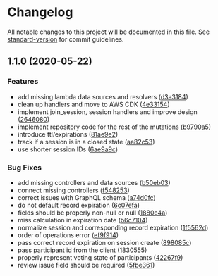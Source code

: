 # Changelog

All notable changes to this project will be documented in this file. See [standard-version](https://github.com/conventional-changelog/standard-version) for commit guidelines.

## 1.1.0 (2020-05-22)


### Features

* add missing lambda data sources and resolvers ([d3a3184](https://github.com/jmartinezhern/pointing_poker/commit/d3a3184e3ad2a036068833f195e1dfbcb1bd8da1))
* clean up handlers and move to AWS CDK ([4e33154](https://github.com/jmartinezhern/pointing_poker/commit/4e331546f86fd123f1729b744f115cf348c66568))
* implement join_session, session handlers and improve design ([2646080](https://github.com/jmartinezhern/pointing_poker/commit/2646080673f7a6be9af6ab74bdfec5fb0573269b))
* implement repository code for the rest of the mutations ([b9790a5](https://github.com/jmartinezhern/pointing_poker/commit/b9790a58facfa8e8b3ef54a96455077fe394e21b))
* introduce ttl/expirations ([81ae9e2](https://github.com/jmartinezhern/pointing_poker/commit/81ae9e24e65cb71d047a16a10e4a64f3afa4ecf6))
* track if a session is in a closed state ([aa82c53](https://github.com/jmartinezhern/pointing_poker/commit/aa82c5369f4e584216075930606853a06e6d1dd3))
* use shorter session IDs ([6ae9a9c](https://github.com/jmartinezhern/pointing_poker/commit/6ae9a9c8f6e2da71d717694c654b456367ee31b8))


### Bug Fixes

* add missing controllers and data sources ([b50eb03](https://github.com/jmartinezhern/pointing_poker/commit/b50eb034bf77d45f8423496627e2adfc3e4ecc91))
* connect missing controllers ([f548253](https://github.com/jmartinezhern/pointing_poker/commit/f54825390ba5b67aca5a8938882f59d3cc5882ea))
* correct issues with GraphQL schema ([a74d0fc](https://github.com/jmartinezhern/pointing_poker/commit/a74d0fcce2f32b5201609cff3064f2afe230f671))
* do not default record expiration ([6c07efa](https://github.com/jmartinezhern/pointing_poker/commit/6c07efaff67df7098b8e8ad1bec83a258d55bb98))
* fields should be properly non-null or null ([1880e4a](https://github.com/jmartinezhern/pointing_poker/commit/1880e4aec3c578c1a3cfad371903d88d4972c400))
* miss calculation in expiration date ([b6c7104](https://github.com/jmartinezhern/pointing_poker/commit/b6c710467ec3881a7dd02dcc5bc98c814c560ff9))
* normalize session and corresponding record expiration ([1f5562d](https://github.com/jmartinezhern/pointing_poker/commit/1f5562d69e0c18e1ce38d4024b318da3f7b3bcf0))
* order of operations error ([ef9f914](https://github.com/jmartinezhern/pointing_poker/commit/ef9f9141d2adab4a21169df7ab818360cf9469a1))
* pass correct record expiration on session create ([898085c](https://github.com/jmartinezhern/pointing_poker/commit/898085cc39adbeb3fc5b3f132f8b2866b65319bd))
* pass participant id from the client ([1830555](https://github.com/jmartinezhern/pointing_poker/commit/18305556b136970f4a506b9581c2f0ca83d8c882))
* properly represent voting state of participants ([42267f9](https://github.com/jmartinezhern/pointing_poker/commit/42267f91c9406d5c44a0fbb9ddff5b423245662e))
* review issue field should be required ([5fbe361](https://github.com/jmartinezhern/pointing_poker/commit/5fbe36103e16c775d0258a0f20a654376b90817d))
